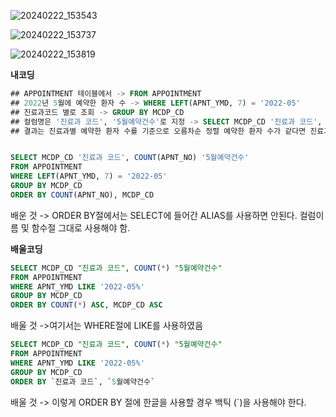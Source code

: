 ![20240222_153543](https://github.com/junhosong0/MySQL/assets/117610783/12c85160-6152-4e3a-98bc-da2f1dff5b63)

![20240222_153737](https://github.com/junhosong0/MySQL/assets/117610783/d7517119-66e5-4eba-9244-8700286db54c)

![20240222_153819](https://github.com/junhosong0/MySQL/assets/117610783/7bc553fd-b379-45e8-b0fe-88c01a1b51ab)


**내코딩**
```SQL
## APPOINTMENT 테이블에서 -> FROM APPOINTMENT
## 2022년 5월에 예약한 환자 수 -> WHERE LEFT(APNT_YMD, 7) = '2022-05'
## 진료과코드 별로 조회 -> GROUP BY MCDP_CD
## 컬럼명은 '진료과 코드', '5월예약건수'로 지정 -> SELECT MCDP_CD '진료과 코드', COUNT(APNT_NO) '5월예약건수' 
## 결과는 진료과별 예약한 환자 수를 기준으로 오름차순 정렬 예약한 환자 수가 같다면 진료과 코드를 기준으로 오름차순 정렬 -> ORDER BY COUNT(APNT_NO), MCDP_CD


SELECT MCDP_CD '진료과 코드', COUNT(APNT_NO) '5월예약건수' 
FROM APPOINTMENT
WHERE LEFT(APNT_YMD, 7) = '2022-05'
GROUP BY MCDP_CD
ORDER BY COUNT(APNT_NO), MCDP_CD
```

배운 것 -> ORDER BY절에서는 SELECT에 들어간 ALIAS를 사용하면 안된다. 컬럼이름 및 함수절 그대로 사용해야 함.



**배울코딩**
```SQL
SELECT MCDP_CD "진료과 코드", COUNT(*) "5월예약건수"
FROM APPOINTMENT
WHERE APNT_YMD LIKE '2022-05%'
GROUP BY MCDP_CD
ORDER BY COUNT(*) ASC, MCDP_CD ASC 
```
배울 것 ->여기서는 WHERE절에 LIKE를 사용하였음

```SQL
SELECT MCDP_CD "진료과 코드", COUNT(*) "5월예약건수"
FROM APPOINTMENT
WHERE APNT_YMD LIKE '2022-05%'
GROUP BY MCDP_CD
ORDER BY `진료과 코드`, `5월예약건수`
```
배울 것 -> 이렇게 ORDER BY 절에 한글을 사용할 경우 백틱 (`)을 사용해야 한다.
